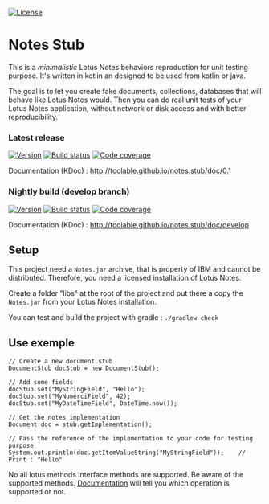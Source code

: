 [![License](https://img.shields.io/badge/license-GPLv2-blue.svg)](https://github.com/toolable/notes.stub/blob/develop/LICENSE)

# Notes Stub
This is a *minimalistic* Lotus Notes behaviors reproduction for unit testing purpose. It's written in kotlin an designed to be used from kotlin or java.

The goal is to let you create fake documents, collections, databases that will behave like Lotus Notes would. Then you can do real unit tests of your Lotus Notes application, without network or disk access and with better reproducibility.

### Latest release
[![Version](https://img.shields.io/badge/version-0.1.1-yellow.svg)](https://github.com/toolable/notes.stub/releases/tag/v0.1.1)
[![Build status](https://travis-ci.org/toolable/notes.stub.svg?branch=master)](https://travis-ci.org/toolable/notes.stub/branches)
[![Code coverage](https://img.shields.io/codecov/c/github/toolable/notes.stub/master.svg)](https://codecov.io/github/toolable/notes.stub/?branch=master)

Documentation (KDoc) : http://toolable.github.io/notes.stub/doc/0.1

### Nightly build (develop branch)
[![Version](https://img.shields.io/badge/version-0.2--SNAPSHOT-orange.svg)](https://github.com/toolable/notes.stub/tree/develop)
[![Build status](https://travis-ci.org/toolable/notes.stub.svg?branch=develop)](https://travis-ci.org/toolable/notes.stub/branches)
[![Code coverage](https://img.shields.io/codecov/c/github/toolable/notes.stub/develop.svg)](https://codecov.io/github/toolable/notes.stub/?branch=develop)

Documentation (KDoc) : http://toolable.github.io/notes.stub/doc/develop

## Setup
This project need a `Notes.jar` archive, that is property of IBM and cannot be distributed. Therefore, you need a licensed installation of Lotus Notes.

Create a folder "libs" at the root of the project and put there a copy the `Notes.jar` from your Lotus Notes installation.

You can test and build the project with gradle : `./gradlew check`

## Use exemple
```
// Create a new document stub
DocumentStub docStub = new DocumentStub();

// Add some fields
docStub.set("MyStringField", "Hello");
docStub.set("MyNumerciField", 42);
docStub.set("MyDateTimeField", DateTime.now());

// Get the notes implementation
Document doc = stub.getImplementation();

// Pass the reference of the implementation to your code for testing purpose
System.out.println(doc.getItemValueString("MyStringField"));    // Print : "Hello"
```

No all lotus methods interface methods are supported. Be aware of the supported methods.
[Documentation](http://toolable.github.io/notes.stub/doc/0.1/com.toolable.notes.stub.impl) will tell you which operation is supported or not.